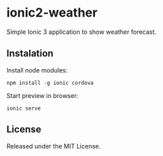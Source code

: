 # ionic2-weather

Simple Ionic 3 application to show weather forecast.

## Instalation

Install node modules:

```
npm install -g ionic cordova
```

Start preview in browser:

```
ionic serve
```

## License

Released under the MIT License.
